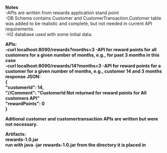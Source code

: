 <Strong>Notes</Strong>  
   -APIs are written from rewards application stand point  
  -DB Schema contains Customer and CustomerTransaction.Customer table was added to be realistic and complete, but not needed in current API requirements.  
  -H2 database used with some initial data.  

 <Strong>APIs:<Strong>  
 -curl localhost:8090/rewards?months=3 -API for reward points for all customers for a given number of months, e.g., for past 3 months in this case  
 -curl localhost:8090/rewards/14?months=3 -API for reward points for a customer for a given number of months, e.g., customer 14 and 3 months  
    response JSON:  
    {   
      "customerId": 14,  
            "//Comment": "CustomerId Not returned for reward points for All customers API"  
        "rewardPoints": 0  
    }  

Aditional customer and customertransaction APIs are written but were not necessary.  
  
**Artifacts:**  
rewards-1.0.jar  
run with java -jar rewards-1.0.jar from the directory it is placed in
